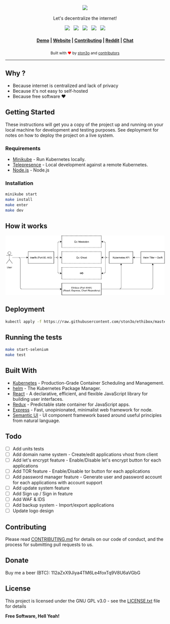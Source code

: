 <p align="center"><img width="15%" src="https://framapic.org/tUxf7mPC8HHU/zoDa3nLhs8HH.svg"></p>
<p align="center">Let's decentralize the internet!</p>
<p align="center">
  <a href=".github/CHANGELOG.md"><img src="https://img.shields.io/badge/version-0.1.0-blue.svg?style=flat-square&colorA=0d7377&colorB=44c2c7"></a>
    &nbsp;
  <a href="LICENSE.txt"><img src="https://img.shields.io/badge/license-GPL%20v3%2B-yellow.svg?style=flat-square&colorA=0d7377&colorB=44c2c7"></a>
    &nbsp;
  <a href="https://travis-ci.org/ston3o/ethibox/"><img src="https://img.shields.io/travis/ston3o/ethibox.svg?style=flat-square&colorA=0d7377&colorB=44c2c7"></a>
    &nbsp;
  <a href="https://codeclimate.com/github/ston3o/ethibox"><img src="https://img.shields.io/codeclimate/maintainability/ston3o/ethibox.svg?style=flat-square&colorA=0d7377&colorB=44c2c7"></a>
    &nbsp;
  <a href="https://fr.liberapay.com/"><img src="https://img.shields.io/badge/donate-liberapay-blue.svg?style=flat-square&colorA=0d7377&colorB=44c2c7"></a>
</p>

<div align="center">
  <h4>
    <a href="http://demo.ethibox.fr">Demo</a>
    <span> | </span>
    <a href="https://ethibox.fr">Website</a>
    <span> | </span>
    <a href=".github/CONTRIBUTING.md">Contributing</a>
    <span> | </span>
    <a href="https://www.reddit.com/r/ethibox/">Reddit</a>
    <span> | </span>
    <a href="https://webchat.freenode.net/?channels=ethibox">Chat</a>
  </h4>
</div>

<div align="center">
  <sub>Built with <span style="color:red">❤︎</span> by
  <a href="https://ston3o.me">ston3o</a> and
  <a href="https://github.com/ston3o/ethibox/graphs/contributors">contributors</a>
</div>

---

## Why ?

- Because internet is centralized and lack of privacy
- Because it's not easy to self-hosted
- Because free software ❤︎

## Getting Started

These instructions will get you a copy of the project up and running on your local machine for development and testing purposes. See deployment for notes on how to deploy the project on a live system.

### Requirements

* [Minikube](https://github.com/kubernetes/minikube) - Run Kubernetes locally.
* [Telepresence](https://github.com/datawire/telepresence/) - Local development against a remote Kubernetes.
* [Node.js](https://github.com/nodejs/node) - Node.js

### Installation

```bash
minikube start
make install
make enter
make dev
```

## How it works

<p align="center"><img src=".github/how-it-works.png"></p>

## Deployment

```bash
kubectl apply -f https://raw.githubusercontent.com/ston3o/ethibox/master/ethibox.yaml
```

## Running the tests

```bash
make start-selenium
make test
```

## Built With

* [Kubernetes](https://github.com/kubernetes/kubernetes) - Production-Grade Container Scheduling and Management.
* [helm](https://github.com/kubernetes/helm) - The Kubernetes Package Manager.
* [React](https://github.com/facebook/react) - A declarative, efficient, and flexible JavaScript library for building user interfaces.
* [Redux](https://github.com/reactjs/redux) - Predictable state container for JavaScript apps.
* [Express](https://github.com/expressjs/express) - Fast, unopinionated, minimalist web framework for node.
* [Semantic UI](https://github.com/semantic-org/semantic-ui) - UI component framework based around useful principles from natural language.

## Todo

- [ ] Add units tests
- [ ] Add domain name system - Create/edit applications vhost from client
- [ ] Add let's encrypt feature - Enable/Disable let's encrypt button for each applications
- [ ] Add TOR feature - Enable/Disable tor button for each applications
- [ ] Add password manager feature - Generate user and password account for each applications with account support
- [ ] Add update system feature
- [ ] Add Sign up / Sign in feature
- [ ] Add WAF & IDS
- [ ] Add backup system - Import/export applications
- [ ] Update logo design

## Contributing

Please read [CONTRIBUTING.md](.github/CONTRIBUTING.md) for details on our code of conduct, and the process for submitting pull requests to us.

## Donate

Buy me a beer (BTC): 112aZxX9Jiya4TM6Le4foxTq9V8U6aVGbG

## License

This project is licensed under the GNU GPL v3.0 - see the [LICENSE.txt](LICENSE.txt) file for details

**Free Software, Hell Yeah!**
